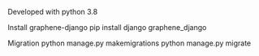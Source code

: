 Developed with python 3.8

Install graphene-django
pip install django graphene_django

Migration
python manage.py makemigrations
python manage.py migrate